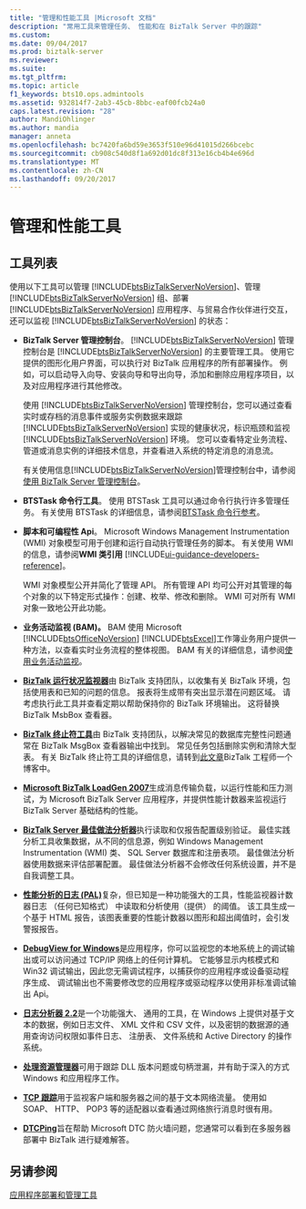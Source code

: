 ```yaml
---
title: "管理和性能工具 |Microsoft 文档"
description: "常用工具来管理任务、 性能和在 BizTalk Server 中的跟踪"
ms.custom: 
ms.date: 09/04/2017
ms.prod: biztalk-server
ms.reviewer: 
ms.suite: 
ms.tgt_pltfrm: 
ms.topic: article
f1_keywords: bts10.ops.admintools
ms.assetid: 932814f7-2ab3-45cb-8bbc-eaf00fcb24a0
caps.latest.revision: "28"
author: MandiOhlinger
ms.author: mandia
manager: anneta
ms.openlocfilehash: bc7420fa6bd59e3653f510e96d41015d266bcebc
ms.sourcegitcommit: cb908c540d8f1a692d01dc8f313e16cb4b4e696d
ms.translationtype: MT
ms.contentlocale: zh-CN
ms.lasthandoff: 09/20/2017
---
```

# <a name="administrative-and-performance-tools"></a>管理和性能工具 

## <a name="tools-list"></a>工具列表
使用以下工具可以管理 [!INCLUDE[btsBizTalkServerNoVersion](../includes/btsbiztalkservernoversion-md.md)]、管理 [!INCLUDE[btsBizTalkServerNoVersion](../includes/btsbiztalkservernoversion-md.md)] 组、部署 [!INCLUDE[btsBizTalkServerNoVersion](../includes/btsbiztalkservernoversion-md.md)] 应用程序、与贸易合作伙伴进行交互，还可以监视 [!INCLUDE[btsBizTalkServerNoVersion](../includes/btsbiztalkservernoversion-md.md)] 的状态：  
  
-   **BizTalk Server 管理控制台**。 [!INCLUDE[btsBizTalkServerNoVersion](../includes/btsbiztalkservernoversion-md.md)] 管理控制台是 [!INCLUDE[btsBizTalkServerNoVersion](../includes/btsbiztalkservernoversion-md.md)] 的主要管理工具。 使用它提供的图形化用户界面，可以执行对 BizTalk 应用程序的所有部署操作。 例如，可以启动导入向导、安装向导和导出向导，添加和删除应用程序项目，以及对应用程序进行其他修改。  
  
     使用 [!INCLUDE[btsBizTalkServerNoVersion](../includes/btsbiztalkservernoversion-md.md)] 管理控制台，您可以通过查看实时或存档的消息事件或服务实例数据来跟踪 [!INCLUDE[btsBizTalkServerNoVersion](../includes/btsbiztalkservernoversion-md.md)] 实现的健康状况，标识瓶颈和监视 [!INCLUDE[btsBizTalkServerNoVersion](../includes/btsbiztalkservernoversion-md.md)] 环境。 您可以查看特定业务流程、管道或消息实例的详细技术信息，并查看进入系统的特定消息的消息流。  
  
     有关使用信息[!INCLUDE[btsBizTalkServerNoVersion](../includes/btsbiztalkservernoversion-md.md)]管理控制台中，请参阅[使用 BizTalk Server 管理控制台](../core/using-the-biztalk-server-administration-console.md)。  
  
-   **BTSTask 命令行工具**。 使用 BTSTask 工具可以通过命令行执行许多管理任务。 有关使用 BTSTask 的详细信息，请参阅[BTSTask 命令行参考](../core/btstask-command-line-reference.md)。  
  
-   **脚本和可编程性 Api**。 Microsoft Windows Management Instrumentation (WMI) 对象模型可用于创建和运行自动执行管理任务的脚本。 有关使用 WMI 的信息，请参阅**WMI 类引用** [!INCLUDE[ui-guidance-developers-reference](../includes/ui-guidance-developers-reference.md)]。
  
     WMI 对象模型公开并简化了管理 API。 所有管理 API 均可公开对其管理的每个对象的以下特定形式操作：创建、枚举、修改和删除。 WMI 可对所有 WMI 对象一致地公开此功能。  
  
-   **业务活动监视 (BAM)。** BAM 使用 Microsoft [!INCLUDE[btsOfficeNoVersion](../includes/btsofficenoversion-md.md)] [!INCLUDE[btsExcel](../includes/btsexcel-md.md)]工作簿业务用户提供一种方法，以查看实时业务流程的整体视图。 BAM 有关的详细信息，请参阅[使用业务活动监视](../core/using-business-activity-monitoring.md)。  


-   [**BizTalk 运行状况监视器**](http://blogs.msdn.com/b/biztalkhealthmonitor/ "BizTalk 运行状况监视器")由 BizTalk 支持团队，以收集有关 BizTalk 环境，包括使用表和已知的问题的信息。 报表将生成带有突出显示潜在问题区域。 请考虑执行此工具并查看定期以帮助保持你的 BizTalk 环境输出。 这将替换 BizTalk MsbBox 查看器。

-   [**BizTalk 终止符工具**](https://www.microsoft.com/download/en/details.aspx?id=2846 "BizTalk 终止符工具")由 BizTalk 支持团队，以解决常见的数据库完整性问题通常在 BizTalk MsgBox 查看器输出中找到。 常见任务包括删除实例和清除大型表。 有关 BizTalk 终止符工具的详细信息，请转到[此文章](http://blogs.msdn.com/b/biztalkcpr/archive/2011/02/10/using-biztalk-terminator-to-resolve-issues-identified-by-biztalk-msgboxviewer.aspx)BizTalk 工程师一个博客中。

-   [**Microsoft BizTalk LoadGen 2007**](https://www.microsoft.com/downloads/details.aspx?FamilyID=c8af583f-7044-48db-b7b9-969072df1689&displaylang=en "Microsoft BizTalk LoadGen 2007")生成消息传输负载，以运行性能和压力测试，为 Microsoft BizTalk Server 应用程序，并提供性能计数器来监视运行 BizTalk Server 基础结构的性能。

-   [**BizTalk Server 最佳做法分析器**](https://www.microsoft.com/downloads/details.aspx?FamilyID=93d432fe-1370-4b6d-aaa8-a0c43c30f5ab "BizTalk Server 最佳做法分析器")执行读取和仅报告配置级别验证。 最佳实践分析工具收集数据，从不同的信息源，例如 Windows Management Instrumentation (WMI) 类、 SQL Server 数据库和注册表项。 最佳做法分析器使用数据来评估部署配置。 最佳做法分析器不会修改任何系统设置，并不是自我调整工具。

-   [**性能分析的日志 (PAL)**](http://www.codeplex.com/PAL "性能分析的日志 (PAL)")复杂，但已知是一种功能强大的工具，性能监视器计数器日志 （任何已知格式） 中读取和分析使用（提供） 的阈值。 该工具生成一个基于 HTML 报告，该图表重要的性能计数器以图形和超出阈值时，会引发警报报告。

-   [**DebugView for Windows**](https://technet.microsoft.com/en-us/sysinternals/bb896647.aspx "DebugView for Windows")是应用程序，你可以监视您的本地系统上的调试输出或可以访问通过 TCP/IP 网络上的任何计算机。 它能够显示内核模式和 Win32 调试输出，因此您无需调试程序，以捕获你的应用程序或设备驱动程序生成、 调试输出也不需要修改您的应用程序或驱动程序以使用非标准调试输出 Api。

-   [**日志分析器 2.2**](https://www.microsoft.com/downloads/details.aspx?familyid=890CD06B-ABF8-4C25-91B2-F8D975CF8C07&displaylang=en "日志分析器 2.2")是一个功能强大、 通用的工具，在 Windows 上提供对基于文本的数据，例如日志文件、 XML 文件和 CSV 文件，以及密钥的数据源的通用查询访问权限如事件日志、 注册表、 文件系统和 Active Directory 的操作系统。

-   [**处理资源管理器**](https://technet.microsoft.com/en-us/sysinternals/bb896653.aspx "进程资源管理器")可用于跟踪 DLL 版本问题或句柄泄漏，并有助于深入的方式 Windows 和应用程序工作。

-   [**TCP 跟踪**](http://www.pocketsoap.com/tcptrace/ "TCP 跟踪")用于监视客户端和服务器之间的基于文本网络流量。 使用如 SOAP、 HTTP、 POP3 等的适配器以查看通过网络旅行消息时很有用。

-   [**DTCPing**](https://www.microsoft.com/downloads/details.aspx?displaylang=en&FamilyID=5e325025-4dcd-4658-a549-1d549ac17644 "DTCPing")旨在帮助 Microsoft DTC 防火墙问题，您通常可以看到在多服务器部署中 BizTalk 进行疑难解答。

  
## <a name="see-also"></a>另请参阅  
 [应用程序部署和管理工具](../core/application-deployment-and-management-tools.md)